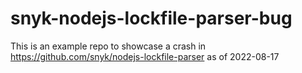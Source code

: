 # snyk-nodejs-lockfile-parser-bug
This is an example repo to showcase a crash in https://github.com/snyk/nodejs-lockfile-parser as of 2022-08-17









